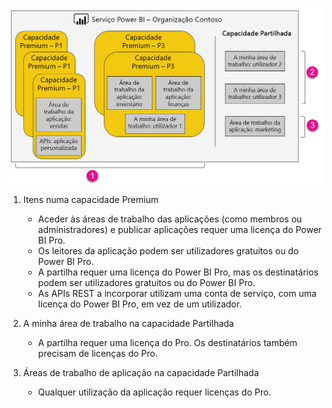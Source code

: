 ![](media/powerbi-premium-illustration/premium-chart.png "Ilustração do Power BI Premium")

1. Itens numa capacidade Premium
   
   * Aceder às áreas de trabalho das aplicações (como membros ou administradores) e publicar aplicações requer uma licença do Power BI Pro.
   * Os leitores da aplicação podem ser utilizadores gratuitos ou do Power BI Pro.
   * A partilha requer uma licença do Power BI Pro, mas os destinatários podem ser utilizadores gratuitos ou do Power BI Pro.
   * As APIs REST a incorporar utilizam uma conta de serviço, com uma licença do Power BI Pro, em vez de um utilizador.
2. A minha área de trabalho na capacidade Partilhada
   
   * A partilha requer uma licença do Pro. Os destinatários também precisam de licenças do Pro.
3. Áreas de trabalho de aplicação na capacidade Partilhada
   
   * Qualquer utilização da aplicação requer licenças do Pro.

